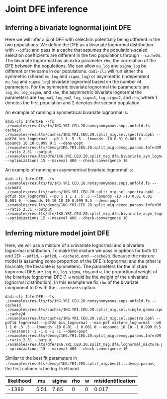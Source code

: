 # Joint DFE inference

## Inferring a bivariate lognormal joint DFE

Here we will infer a joint DFE with selection potentially being different in the two populations. We define the DFE as a bivariate lognormal distribution with `--pdf2d` and pass in a cache that assumes the population-scaled selection coefficients are different in the two populations through `--cache2d`. The bivariate lognormal has an extra parameter `rho`, the correlation of the DFE between the populations. We can allow `mu_log` and `sigma_log` be different or the same in our populations. `dadi-cli` will run either the symmetric (shared `mu_log` and `sigma_log`) or asymmetric (independent `mu_log` and `sigma_log`) bivariate lognormal based on the number of parameters. For the symmetric bivariate lognormal the parameters are `log_mu`, `log_sigma`, and `rho`, the asymmetric bivariate lognormal the parameters are `log_mu1`, `log_mu2`, `log_sigma1`, `log_sigma2`, and `rho`, where 1 denotes the first population and 2 denotes the second population.

An example of running a symmetrical bivariate lognormal is:

```         
dadi-cli InferDFE --fs ./examples/results/fs/1KG.YRI.CEU.20.nonsynonymous.snps.unfold.fs --cache2d ./examples/results/caches/1KG.YRI.CEU.20.split_mig.sel.spectra.bpkl --pdf2d biv_lognormal --p0 1 1 .5 .5 --lbounds -10 0.01 0.001 0 --ubounds 10 10 0.999 0.5 --demo-popt ./examples/results/demog/1KG.YRI.CEU.20.split_mig.demog.params.InferDM.bestfits --ratio 2.31 --output ./examples/results/dfe/1KG.YRI.CEU.20.split_mig.dfe.bivariate_sym_lognormal.params --optimizations 15 --maxeval 400 --check-convergence 10
```

An example of running an asymmetrical bivariate lognormal is:

```         
dadi-cli InferDFE --fs ./examples/results/fs/1KG.YRI.CEU.20.nonsynonymous.snps.unfold.fs --cache2d ./examples/results/caches/1KG.YRI.CEU.20.split_mig.sel.spectra.bpkl --pdf2d biv_lognormal --p0 1 1 1 1 .5 .5 --lbounds -10 -10 0.01 0.01 0.001 0 --ubounds 10 10 10 10 0.999 0.5 --demo-popt ./examples/results/demog/1KG.YRI.CEU.20.split_mig.demog.params.InferDM.bestfits --ratio 2.31 --output ./examples/results/dfe/1KG.YRI.CEU.20.split_mig.dfe.bivariate_asym_lognormal.params --optimizations 15 --maxeval 400 --check-convergence 10
```

## Inferring mixture model joint DFE

Here, we will use a mixture of a univariate lognormal and a bivariate lognormal distribution. To make the mixture we pass in options for both 1D and 2D: `--pdf1d`, `--pdf2d`, `--cache1d`, and `--cache2d`. Because the mixture model is assuming some proportion of the DFE is lognormal and the other is bivariate, the bivariate is symmeteric. The parameters for the mixture lognormal DFE are `log_mu`, `log_sigma`, `rho`,and `w`, the proportional weight of the bivariate lognormal DFE (1-`w` would be the weight of the univariate lognormal distribution). In this example we fix `rho` of the bivariate component to 0 with the `--constants` option.

```         
dadi-cli InferDFE --fs ./examples/results/fs/1KG.YRI.CEU.20.nonsynonymous.snps.unfold.fs --cache1d ./examples/results/caches/1KG.YRI.CEU.20.split_mig.sel.single.gamma.spectra.bpkl --cache2d ./examples/results/caches/1KG.YRI.CEU.20.split_mig.sel.spectra.bpkl --pdf1d lognormal --pdf2d biv_lognormal --mix-pdf mixture_lognormal --p0 1 1 0 .5 .5 --lbounds -10 0.01 -1 0.001 0 --ubounds 10 10 -1 0.999 0.5 --constants -1 -1 0 -1 -1 --demo-popt ./examples/results/demog/1KG.YRI.CEU.20.split_mig.demog.params.InferDM.bestfits --ratio 2.31 --output ./examples/results/dfe/1KG.YRI.CEU.20.split_mig.dfe.lognormal_mixture.params --optimizations 15 --maxeval 400 --check-convergence 10
```

Similar to the best fit parameters in `./examples/results/demog/1KG.YRI.CEU.split_mig.bestfit.demog.params`, the first column is the log-likelihood.

| likelihood | mu   | sigma | rho | w   | misidentification |
|------------|------|-------|-----|-----|-------------------|
| -1389      | 5.51 | 7.65  | 0   | 0   | 0.017             |
